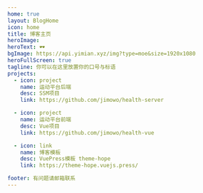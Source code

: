 ```yaml
---
home: true
layout: BlogHome
icon: home
title: 博客主页
heroImage: 
heroText: 🕶️
bgImage: https://api.yimian.xyz/img?type=moe&size=1920x1080
heroFullScreen: true
tagline: 你可以在这里放置你的口号与标语
projects:
  - icon: project
    name: 运动平台后端
    desc: SSM项目
    link: https://github.com/jimowo/health-server

  - icon: project
    name: 运动平台前端
    desc: Vue项目
    link: https://github.com/jimowo/health-vue

  - icon: link
    name: 博客模板
    desc: VuePress模板 theme-hope
    link: https://theme-hope.vuejs.press/

footer: 有问题请邮箱联系
---
```

